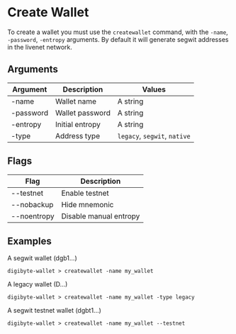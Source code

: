 # Create Wallet

To create a wallet you must use the `createwallet` command, with the `-name`, `-password`, `-entropy` arguments. By default it will generate segwit addresses in the livenet network.

## Arguments

| Argument  | Description       | Values                       |
| --------- | ----------------- | ---------------------------- |
| -name     | Wallet name       | A string                     |
| -password | Wallet password   | A string                     |
| -entropy  | Initial entropy   | A string                     |
| -type     | Address type      | `legacy`, `segwit`, `native` |

## Flags

| Flag        | Description            |
| ----------- | ---------------------- |
| --testnet   | Enable testnet         |
| --nobackup  | Hide mnemonic          |
| --noentropy | Disable manual entropy |

## Examples

A segwit wallet (dgb1...)
```
digibyte-wallet > createwallet -name my_wallet
```

A legacy wallet (D...)
```
digibyte-wallet > createwallet -name my_wallet -type legacy
```

A segwit testnet wallet (dgbt1...)
```
digibyte-wallet > createwallet -name my_wallet --testnet
```